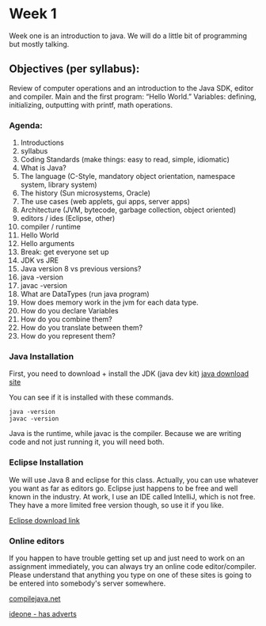 # Week 1

Week one is an introduction to java. We will do a little bit of programming but mostly talking.

## Objectives (per syllabus):

Review of computer operations and an introduction to the Java SDK, editor and compiler.  Main and the first program: “Hello World.”  Variables: defining, initializing, outputting with printf, math operations.

### Agenda:

 1. Introductions
 2. syllabus
 3. Coding Standards (make things: easy to read, simple, idiomatic)
 4. What is Java?
  1. The language (C-Style, mandatory object orientation, namespace system, library system)
  2. The history (Sun microsystems, Oracle)
  3. The use cases (web applets, gui apps, server apps)
  4. Architecture (JVM, bytecode, garbage collection, object oriented)
  5. editors / ides (Eclipse, other)
  6. compiler / runtime
 5. Hello World
 6. Hello arguments
 7. Break: get everyone set up
  1. JDK vs JRE
  2. Java version 8 vs previous versions?
  3. java -version
  4. javac -version
 8. What are DataTypes (run java program)
  1. How does memory work in the jvm for each data type.
  2. How do you declare Variables
  3. How do you combine them?
  4. How do you translate between them?
  5. How do you represent them?



### Java Installation

First, you need to download + install the JDK (java dev kit)
[java download site](http://www.oracle.com/technetwork/java/javase/downloads/index.html)

You can see if it is installed with these commands.
```
java -version
javac -version
```

Java is the runtime, while javac is the compiler. Because we are writing code and not just
running it, you will need both.


### Eclipse Installation

We will use Java 8 and eclipse for this class. Actually, you can use whatever you want as far as editors go.
Eclipse just happens to be free and well known in the industry. At work, I use an IDE called
IntelliJ, which is not free. They have a more limited free version though, so use it if you like.

[Eclipse download link](https://eclipse.org/downloads/)


### Online editors

If you happen to have trouble getting set up and just need to work on an assignment immediately,
you can always try an online code editor/compiler. Please understand that anything you type
on one of these sites is going to be entered into somebody's server somewhere.

[compilejava.net](https://www.compilejava.net/)

[ideone - has adverts](https://ideone.com/)
